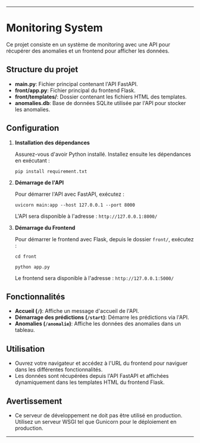 ---

# Monitoring System

Ce projet consiste en un système de monitoring avec une API pour récupérer des anomalies et un frontend pour afficher les données.

## Structure du projet

- **main.py**: Fichier principal contenant l'API FastAPI.
- **front/app.py**: Fichier principal du frontend Flask.
- **front/templates/**: Dossier contenant les fichiers HTML des templates.
- **anomalies.db**: Base de données SQLite utilisée par l'API pour stocker les anomalies.

## Configuration

1. **Installation des dépendances**

   Assurez-vous d'avoir Python installé. Installez ensuite les dépendances en exécutant :

   ```
   pip install requirement.txt
   ```

2. **Démarrage de l'API**

   Pour démarrer l'API avec FastAPI, exécutez :

   ```
   uvicorn main:app --host 127.0.0.1 --port 8000
   ```

   L'API sera disponible à l'adresse : `http://127.0.0.1:8000/`

3. **Démarrage du Frontend**

   Pour démarrer le frontend avec Flask, depuis le dossier `front/`, exécutez :

   ```
   cd front
    ```

   ```
   python app.py
   ```

   Le frontend sera disponible à l'adresse : `http://127.0.0.1:5000/`

## Fonctionnalités

- **Accueil (`/`)**: Affiche un message d'accueil de l'API.
- **Démarrage des prédictions (`/start`)**: Démarre les prédictions via l'API.
- **Anomalies (`/anomalie`)**: Affiche les données des anomalies dans un tableau.

## Utilisation

- Ouvrez votre navigateur et accédez à l'URL du frontend pour naviguer dans les différentes fonctionnalités.
- Les données sont récupérées depuis l'API FastAPI et affichées dynamiquement dans les templates HTML du frontend Flask.

## Avertissement

- Ce serveur de développement ne doit pas être utilisé en production. Utilisez un serveur WSGI tel que Gunicorn pour le déploiement en production.

---